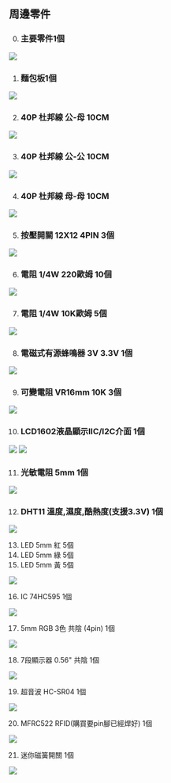 ## 周邊零件
0. ### 主要零件1個
![](./images/abx00032_iso.jpg)


1. ### 麵包板1個
![](./images/M30328942_big.jpg)

2. ### 40P 杜邦線 公-母 10CM 

![](./images/G3020050-A.jpg)

3. ### 40P 杜邦線 公-公 10CM

![](./images/21709399240680_519.jpg)

4. ### 40P 杜邦線 母-母 10CM

![](./images/G3020052-A.jpg) 

5. ### 按壓開關 12X12 4PIN 3個

![](./images/pic1.jpeg)

6. ### 電阻 1/4W 220歐姆  10個

![](./images/pic2.png)

7. ### 電阻 1/4W 10K歐姆 5個

![](./images/pic3.png)

8. ### 電磁式有源蜂鳴器 3V 3.3V 1個

![](./images/20151128150224546.jpeg)

9. ### 可變電阻 VR16mm 10K 3個

![](./images/18526c1806.jpg)

10. ### LCD1602液晶顯示IIC/I2C介面 1個

![](./images/800x.webp)
![](./images/800x2.webp)

11. ### 光敏電阻 5mm 1個

![](./images/838219a.jpeg)

12. ### DHT11 溫度,濕度,酷熱度(支援3.3V) 1個
 
![](./images/dht11.png)

13. LED 5mm 紅 5個
14. LED 5mm 綠 5個
15. LED 5mm 黃 5個

![](./images/LED5MM.png)

16. IC 74HC595 1個

![](./images/21904711438145_860.jpg)



17. 5mm RGB 3色 共陰 (4pin) 1個

![](./images/51IbcXWFeSL.jpg)

18. 7段顯示器 0.56" 共陰 1個

![](./images/0d58.jpg)

19. 超音波 HC-SR04 1個

![](./images/22015433394983_413.jpg)

20. MFRC522 RFID(購買要pin腳已經焊好) 1個

![](./images/abce85.jpg)

21. 迷你磁簧開關 1個

![](./images/6xf4x0500x0500-m.jpg)
